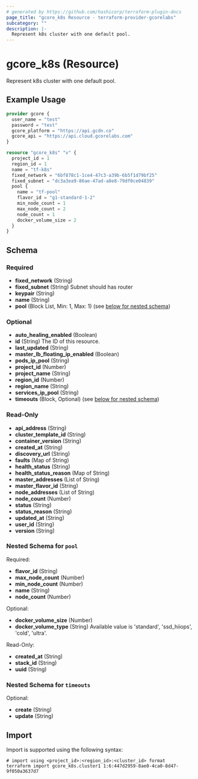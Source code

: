 ```yaml
---
# generated by https://github.com/hashicorp/terraform-plugin-docs
page_title: "gcore_k8s Resource - terraform-provider-gcorelabs"
subcategory: ""
description: |-
  Represent k8s cluster with one default pool.
---
```


# gcore_k8s (Resource)

Represent k8s cluster with one default pool.

## Example Usage

```terraform
provider gcore {
  user_name = "test"
  password = "test"
  gcore_platform = "https://api.gcdn.co"
  gcore_api = "https://api.cloud.gcorelabs.com"
}

resource "gcore_k8s" "v" {
  project_id = 1
  region_id = 1
  name = "tf-k8s"
  fixed_network = "6bf878c1-1ce4-47c3-a39b-6b5f1d79bf25"
  fixed_subnet = "dc3a3ea9-86ae-47ad-a8e8-79df0ce04839"
  pool {
    name = "tf-pool"
    flavor_id = "g1-standard-1-2"
    min_node_count = 1
    max_node_count = 2
    node_count = 1
    docker_volume_size = 2
  }
}
```

<!-- schema generated by tfplugindocs -->
## Schema

### Required

- **fixed_network** (String)
- **fixed_subnet** (String) Subnet should has router
- **keypair** (String)
- **name** (String)
- **pool** (Block List, Min: 1, Max: 1) (see [below for nested schema](#nestedblock--pool))

### Optional

- **auto_healing_enabled** (Boolean)
- **id** (String) The ID of this resource.
- **last_updated** (String)
- **master_lb_floating_ip_enabled** (Boolean)
- **pods_ip_pool** (String)
- **project_id** (Number)
- **project_name** (String)
- **region_id** (Number)
- **region_name** (String)
- **services_ip_pool** (String)
- **timeouts** (Block, Optional) (see [below for nested schema](#nestedblock--timeouts))

### Read-Only

- **api_address** (String)
- **cluster_template_id** (String)
- **container_version** (String)
- **created_at** (String)
- **discovery_url** (String)
- **faults** (Map of String)
- **health_status** (String)
- **health_status_reason** (Map of String)
- **master_addresses** (List of String)
- **master_flavor_id** (String)
- **node_addresses** (List of String)
- **node_count** (Number)
- **status** (String)
- **status_reason** (String)
- **updated_at** (String)
- **user_id** (String)
- **version** (String)

<a id="nestedblock--pool"></a>
### Nested Schema for `pool`

Required:

- **flavor_id** (String)
- **max_node_count** (Number)
- **min_node_count** (Number)
- **name** (String)
- **node_count** (Number)

Optional:

- **docker_volume_size** (Number)
- **docker_volume_type** (String) Available value is 'standard', 'ssd_hiiops', 'cold', 'ultra'.

Read-Only:

- **created_at** (String)
- **stack_id** (String)
- **uuid** (String)


<a id="nestedblock--timeouts"></a>
### Nested Schema for `timeouts`

Optional:

- **create** (String)
- **update** (String)

## Import

Import is supported using the following syntax:

```shell
# import using <project_id>:<region_id>:<cluster_id> format
terraform import gcore_k8s.cluster1 1:6:447d2959-8ae0-4ca0-8d47-9f050a3637d7
```

